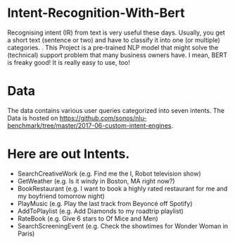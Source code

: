 # Intent-Recognition-With-Bert
Recognising  intent (IR) from text is very useful these days. Usually, you get a short text (sentence
or two) and have to classify it into one (or multiple) categories.
. This Project is a pre-trained NLP model that might solve the (technical)
support problem that many business owners have. I mean, BERT is freaky good! It is really easy to
use, too!
# Data
The data contains various user queries categorized into seven intents. The Data is hosted on https://github.com/sonos/nlu-benchmark/tree/master/2017-06-custom-intent-engines.
# Here are out Intents.
- SearchCreativeWork (e.g. Find me the I, Robot television show)
- GetWeather (e.g. Is it windy in Boston, MA right now?)
- BookRestaurant (e.g. I want to book a highly rated restaurant for me and my boyfriend
tomorrow night)
- PlayMusic (e.g. Play the last track from Beyoncé off Spotify)
- AddToPlaylist (e.g. Add Diamonds to my roadtrip playlist)
- RateBook (e.g. Give 6 stars to Of Mice and Men)
- SearchScreeningEvent (e.g. Check the showtimes for Wonder Woman in Paris)
